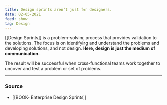 ```yaml
---
title: Design sprints aren’t just for designers.
date: 02-05-2021
feed: show
tag: Design
---
```


[[Design Sprints]] is a problem-solving process that provides validation to the solutions. The focus is on identifying and understand the problems and developing solutions, and not design. **Here, design is just the medium of communication.** 

The result will be successful when cross-functional teams work together to uncover and test a problem or set of problems.

---
### Source
- [[BOOK- Enterprise Design Sprints]]